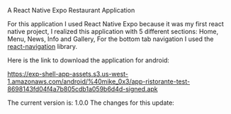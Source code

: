 A React Native Expo Restaurant Application

For this application I used React Native Expo because it was my first react native 
project, I realized this application with 5 different sections: Home, Menu, News, 
Info and Gallery, For the bottom tab navigation I used the <a href='https://reactnavigation.org/'>react-navigation</a> library.

Here is the link to download the application for android:

https://exp-shell-app-assets.s3.us-west-1.amazonaws.com/android/%40mike_0x3/app-ristorante-test-8698143fd04f4a7b805cdb1a059b6d4d-signed.apk

The current version is: 1.0.0 
The changes for this update:
